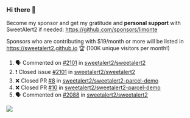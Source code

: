 ### Hi there 👋

Become my sponsor and get my gratitude and **personal support** with SweetAlert2 if needed: https://github.com/sponsors/limonte

Sponsors who are contributing with $19/month or more will be listed in https://sweetalert2.github.io 🏆 (100K unique visitors per month!)

<!--START_SECTION:activity-->
1. 🗣 Commented on [#2101](https://github.com/sweetalert2/sweetalert2/issues/2101) in [sweetalert2/sweetalert2](https://github.com/sweetalert2/sweetalert2)
2. ❗️ Closed issue [#2101](https://github.com/sweetalert2/sweetalert2/issues/2101) in [sweetalert2/sweetalert2](https://github.com/sweetalert2/sweetalert2)
3. ❌ Closed PR [#8](https://github.com/sweetalert2/sweetalert2-parcel-demo/pull/8) in [sweetalert2/sweetalert2-parcel-demo](https://github.com/sweetalert2/sweetalert2-parcel-demo)
4. ❌ Closed PR [#10](https://github.com/sweetalert2/sweetalert2-parcel-demo/pull/10) in [sweetalert2/sweetalert2-parcel-demo](https://github.com/sweetalert2/sweetalert2-parcel-demo)
5. 🗣 Commented on [#2088](https://github.com/sweetalert2/sweetalert2/issues/2088) in [sweetalert2/sweetalert2](https://github.com/sweetalert2/sweetalert2)
<!--END_SECTION:activity-->

![](https://github-readme-stats.vercel.app/api?username=limonte&theme=vue&show_icons=true)
